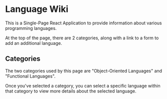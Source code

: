 # Language Wiki

This is a Single-Page React Application to provide information about various programming languages.

At the top of the page, there are 2 categories, along with a link to a form to add an additional language.

## Categories

The two categories used by this page are "Object-Oriented Languages" and "Functional Languages".

Once you've selected a category, you can select a specific language within that category to view more details about the selected language.
